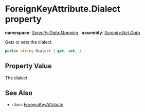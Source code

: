 # ForeignKeyAttribute.Dialect property
**namespace:** *[Serenity.Data.Mapping](../../README.md#serenity.data.mapping-namespace)*   **assembly**: *[Serenity.Net.Data](../../README.md)*

Gets or sets the dialect.

```csharp
public string Dialect { get; set; }
```

## Property Value

The dialect.

## See Also

* class [ForeignKeyAttribute](../ForeignKeyAttribute.md)
